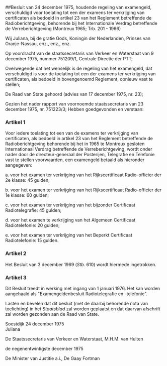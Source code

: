 <meta http-equiv='Content-Type' content='text/html; charset=utf-8' />

##Besluit van 24 december 1975, houdende regeling van examengeld, verschuldigd voor toelating tot een der examens ter verkrijging van certificaten als bedoeld in artikel 23 van het Reglement betreffende de Radioberichtgeving, behorende bij het Internationale Verdrag betreffende de Verreberichtgeving (Montreux 1965; Trb. 201 - 1966)

Wij Juliana, bij de gratie Gods, Koningin der Nederlanden, Prinses van Oranje-Nassau, enz., enz., enz.

Op voordracht van de staatssecretaris van Verkeer en Waterstaat van 9 december 1975, nummer 751209/1, Centrale Directie der PTT;

Overwegende dat het wenselijk is de regeling van het examengeld, dat verschuldigd is voor de toelating tot een der examens ter verkrijging van certificaten, als bedoeld in bovengenoemd Reglement, opnieuw vast te stellen;

De Raad van State gehoord (advies van 17 december 1975, nr. 23);

Gezien het nader rapport van voornoemde staatssecretaris van 23 december 1975, nr. 751223/3;
Hebben goedgevonden en verstaan:    

### Artikel  1  

Voor iedere toelating tot een van de examens ter verkrijging van certificaten, als bedoeld in artikel 23 van het Reglement betreffende de Radioberichtgeving behorende bij het in 1965 te Montreux gesloten Internationaal Verdrag betreffende de Verreberichtgeving, wordt onder nader door de directeur-generaal der Posterijen, Telegrafie en Telefonie vast te stellen voorwaarden, een examengeld betaald als hieronder aangegeven: 

a. voor het examen ter verkrijging van het Rijkscertificaat Radio-officier der 2e klasse: 45 gulden;  

b. voor het examen ter verkrijging van het Rijkscertificaat Radio-officier der 1e klasse: 60 gulden;  

c. voor het examen ter verkrijging van het bijzonder Certificaat Radiotelegrafie: 45 gulden;  

d. voor het examen te verkrijging van het Algemeen Certificaat Radiotelefonie: 20 gulden;  

e. voor het examen ter verkrijging van het Beperkt Certificaat Radiotelefonie: 15 gulden.    

### Artikel  2  

Het Besluit van 3 december 1969 (*Stb.* 610) wordt hiermede ingetrokken.  

### Artikel  3  

Dit Besluit treedt in werking met ingang van 1 januari 1976. Het kan worden aangehaald als "Examengeldenbesluit Radiotelegrafie en -telefonie".  

Lasten en bevelen dat dit besluit (met de daarbij behorende nota van toelichting) in het *Staatsblad* zal worden geplaatst en dat daarvan afschrift zal worden gezonden aan de Raad van State.   

Soestdijk 
24 december 1975  
Juliana  

De Staatssecretaris van Verkeer en Waterstaat, 
M.H.M. van Hulten   

de negenentwintigste december 1975 

De Minister van Justitie a.i., 
De Gaay Fortman    
